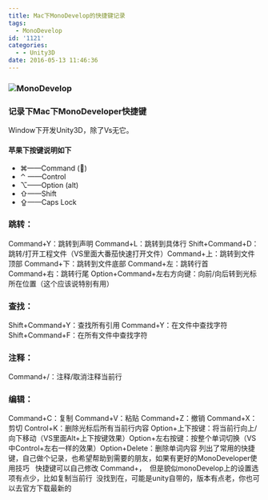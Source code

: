 ```yaml
---
title: Mac下MonoDevelop的快捷键记录
tags:
  - MonoDevelop
id: '1121'
categories:
  - - Unity3D
date: 2016-05-13 11:46:36
---
```


### ![MonoDevelop](http://www.monodevelop.com/images/389-ss-welcome-5-4.png)

### 记录下Mac下MonoDeveloper快捷键

Window下开发Unity3D，除了Vs无它。

#### 苹果下按键说明如下

*   ⌘——Command ()
*   ⌃ ——Control
*   ⌥——Option (alt)
*   ⇧——Shift
*   ⇪——Caps Lock

### 跳转：

Command+Y：跳转到声明 Command+L：跳转到具体行 Shift+Command+D：跳转/打开工程文件（VS里面大番茄快速打开文件）Command+上：跳转到文件顶部 Command+下：跳转到文件底部 Command+左：跳转行首 Command+右：跳转行尾 Option+Command+左右方向键：向前/向后转到光标所在位置（这个应该说特别有用）

### 查找：

Shift+Command+Y：查找所有引用 Command+Y：在文件中查找字符 Shift+Command+F：在所有文件中查找字符

### 注释：

Command+/：注释/取消注释当前行

### 编辑：

Command+C：复制 Command+V：粘贴 Command+Z：撤销 Command+X：剪切 Control+K：删除光标后所有当前行内容 Option+上下按键：将当前行向上/向下移动（VS里面Alt+上下按键效果）Option+左右按键：按整个单词切换（VS中Control+左右一样的效果）Option+Delete：删除单词内容 列出了常用的快捷键，自己做个记录，也希望帮助到需要的朋友，如果有更好的MonoDeveloper使用技巧   快捷键可以自己修改 Command+，  但是貌似monoDevelop上的设置选项有点少，比如复制当前行  没找到在，可能是unity自带的，版本有点老，你也可以去官方下载最新的